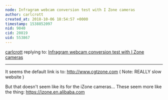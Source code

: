 ```yaml
---
node: Infragram webcam conversion test with I Zone cameras
author: carlcrott
created_at: 2018-10-06 18:54:57 +0000
timestamp: 1538852097
nid: 9040
cid: 20819
uid: 553867
---
```




[carlcrott](../profile/carlcrott) replying to: [Infragram webcam conversion test with I Zone cameras](../notes/warren/08-20-2013/infragram-webcam-conversion-test-with-i-zone-cameras)

----
It seems the default link is to:
http://www.cgtzone.com ( Note: REALLY slow website )

But that doesn't seem like its for the iZone cameras... These seem more like the thing:
https://izone.en.alibaba.com